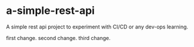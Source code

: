 # a-simple-rest-api
A simple rest api project to experiment with CI/CD or any dev-ops learning.

first change.
second change.
third change.
